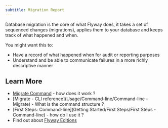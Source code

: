 ```yaml
---
subtitle: Migration Report
---
```

 
 Database migration is the core of what Flyway does, it takes a set of sequenced changes (migrations), applies them to your database and keeps track of what happened and when.

 You might want this to:
 
 * Have a record of what happened when for audit or reporting purposes
 * Understand and be able to communicate failures in a more richly descriptive manner 
 
## Learn More
 
 * [Migrate Command](Commands/Migrate) - how does it work ?
 * [Migrate - CLI reference](Usage/Command-line/Command-line - Migrate) - What is the command structure ?
 * [First Steps: Command-line](Getting Started/First Steps/First Steps - Command-line) - how do I use it ?
 * Find out about [Flyway Editions](https://www.red-gate.com/products/flyway/editions)
